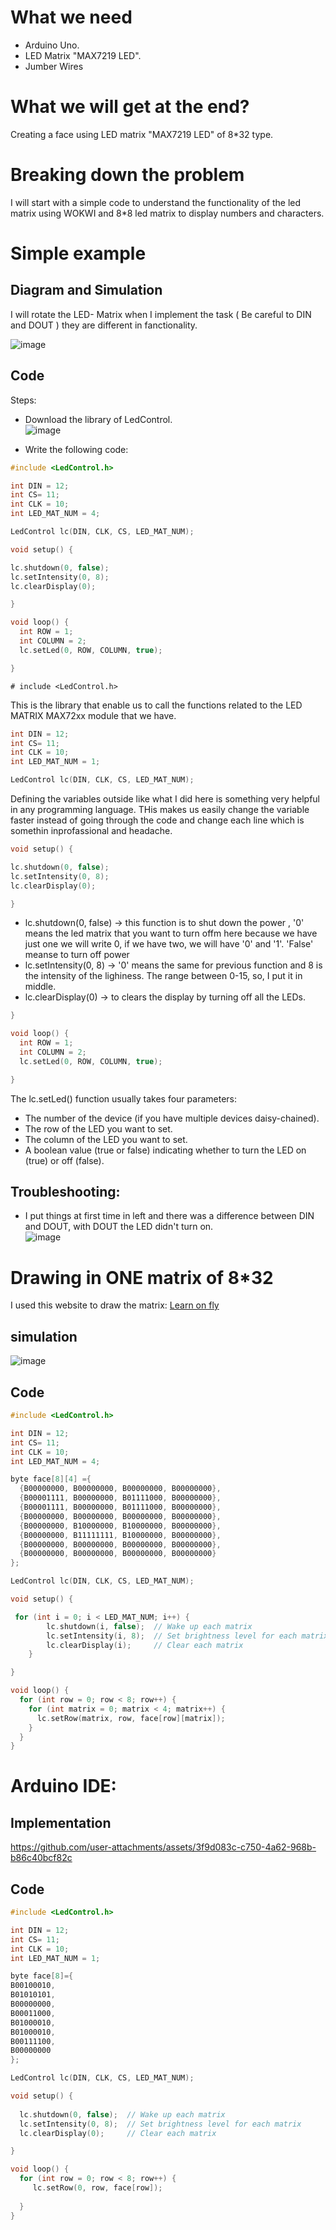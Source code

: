 # What we need
- Arduino Uno.
- LED Matrix "MAX7219 LED".
- Jumber Wires

# What we will get at the end?
Creating a face using LED matrix "MAX7219 LED" of 8*32 type.



# Breaking down the problem
I will start with a simple code to understand the functionality of the led matrix using WOKWI and 8*8 led matrix to display numbers and characters. 


# Simple example 

## Diagram and Simulation
I will rotate the LED- Matrix when I implement the task ( Be careful to DIN and DOUT ) they are different in fanctionality.<br>

![image](https://github.com/user-attachments/assets/5a45510f-3525-4ff8-bf75-f5ae43a87449)


## Code 
Steps: 
- Download the library of LedControl. <br>
![image](https://github.com/user-attachments/assets/c0457a3f-7a54-46a6-9529-942c2bfb18d9)

- Write the following code: <br>

``` CPP
#include <LedControl.h>

int DIN = 12;
int CS= 11;
int CLK = 10;
int LED_MAT_NUM = 4;

LedControl lc(DIN, CLK, CS, LED_MAT_NUM);

void setup() {

lc.shutdown(0, false);
lc.setIntensity(0, 8);
lc.clearDisplay(0);

}

void loop() {
  int ROW = 1;
  int COLUMN = 2;
  lc.setLed(0, ROW, COLUMN, true);

}
```

```
# include <LedControl.h>
```
This is the library that enable us to call the functions related to the LED MATRIX MAX72xx module that we have. <br>

``` CPP
int DIN = 12;
int CS= 11;
int CLK = 10;
int LED_MAT_NUM = 1;

LedControl lc(DIN, CLK, CS, LED_MAT_NUM);

```
Defining the variables outside like what I did here is something very helpful in any programming language. THis makes us easily change the variable faster instead of going through the code and change each line which is somethin inprofassional and headache. <br>


``` CPP
void setup() {

lc.shutdown(0, false);
lc.setIntensity(0, 8);
lc.clearDisplay(0);

}
```

- lc.shutdown(0, false) -> this function is to shut down the power , '0' means the led matrix that you want to turn offm here because we have just one we will write 0, if we have two, we will have '0' and '1'. 'False' meanse to turn off power <br>
- lc.setIntensity(0, 8) -> '0' means the same for previous function and 8 is the intensity of the lighiness. The range between 0-15, so, I put it in middle. <br>
- lc.clearDisplay(0) -> to clears the display by turning off all the LEDs. <br>


``` CPP
}

void loop() {
  int ROW = 1;
  int COLUMN = 2;
  lc.setLed(0, ROW, COLUMN, true);

}
```

The lc.setLed() function usually takes four parameters: <br>

- The number of the device (if you have multiple devices daisy-chained).
- The row of the LED you want to set.
- The column of the LED you want to set.
- A boolean value (true or false) indicating whether to turn the LED on (true) or off (false).


## Troubleshooting:
- I put things at first time in left and there was a difference between DIN and DOUT, with DOUT the LED didn't turn on. <br>
![image](https://github.com/user-attachments/assets/b88dddd4-c937-4939-9ef2-e1a9202de28b)


# Drawing in ONE matrix of 8*32

I used this website to draw the matrix: [Learn on fly](https://www.riyas.org/2013/12/online-led-matrix-font-generator-with.html)

## simulation
![image](https://github.com/user-attachments/assets/5a16e381-7005-4098-8acb-ce8c5688f819)



## Code

``` CPP
#include <LedControl.h>

int DIN = 12;
int CS= 11;
int CLK = 10;
int LED_MAT_NUM = 4;

byte face[8][4] ={
  {B00000000, B00000000, B00000000, B00000000},
  {B00001111, B00000000, B01111000, B00000000},
  {B00001111, B00000000, B01111000, B00000000},
  {B00000000, B00000000, B00000000, B00000000},
  {B00000000, B10000000, B10000000, B00000000},
  {B00000000, B11111111, B10000000, B00000000},
  {B00000000, B00000000, B00000000, B00000000},
  {B00000000, B00000000, B00000000, B00000000}
};

LedControl lc(DIN, CLK, CS, LED_MAT_NUM);

void setup() {

 for (int i = 0; i < LED_MAT_NUM; i++) {
        lc.shutdown(i, false);  // Wake up each matrix
        lc.setIntensity(i, 8);  // Set brightness level for each matrix
        lc.clearDisplay(i);     // Clear each matrix
    }

}

void loop() {
  for (int row = 0; row < 8; row++) {
    for (int matrix = 0; matrix < 4; matrix++) {
      lc.setRow(matrix, row, face[row][matrix]);
    }
  }
}
```

# Arduino IDE: 

## Implementation
https://github.com/user-attachments/assets/3f9d083c-c750-4a62-968b-b86c40bcf82c

## Code
``` CPP
#include <LedControl.h>

int DIN = 12;
int CS= 11;
int CLK = 10;
int LED_MAT_NUM = 1;

byte face[8]={
B00100010,
B01010101,
B00000000,
B00011000,
B01000010,
B01000010,
B00111100,
B00000000
};

LedControl lc(DIN, CLK, CS, LED_MAT_NUM);

void setup() {
  
  lc.shutdown(0, false);  // Wake up each matrix
  lc.setIntensity(0, 8);  // Set brightness level for each matrix
  lc.clearDisplay(0);     // Clear each matrix

}

void loop() {
  for (int row = 0; row < 8; row++) {
     lc.setRow(0, row, face[row]);
    
  }
}
```



